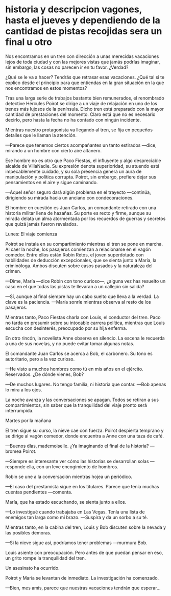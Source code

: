 # historia y descripcion vagones, hasta el jueves y dependiendo de la cantidad de pistas recojidas sera un final u otro 
Nos encontramos en un tren con dirección a unas merecidas vacaciones lejos de toda ciudad y con las mejores vistas que jamás podrías imaginar, sin embargo, las cosas no parecen ir en tu favor. ¿Verdad?

¿Qué se le va a hacer? Tendrás que retrasar esas vacaciones. ¿Qué tal si te explico desde el principio para que entiendas en la gran situación en la que nos encontramos en estos momentos?

Tras una larga serie de trabajos bastante bien remunerados, el renombrado detective Hércules Poirot se dirige a un viaje de relajación en uno de los trenes más lujosos de la península. Dicho tren está preparado con la mayor cantidad de prestaciones del momento. Claro está que no es necesario decirlo, pero hasta la fecha no ha contado con ningún incidente.

Mientras nuestro protagonista va llegando al tren, se fija en pequeños detalles que le llaman la atención.

—Parece que tenemos ciertos acompañantes un tanto estirados —dice, mirando a un hombre con cierto aire altanero.

Ese hombre no es otro que Paco Fiestas, el influyente y algo despreciable alcalde de VillaNadie. Su expresión denota superioridad, su atuendo está impecablemente cuidado, y su sola presencia genera un aura de manipulación y política corrupta. Poirot, sin embargo, prefiere dejar sus pensamientos en el aire y sigue caminando.

—Aquel señor seguro dará algún problema en el trayecto —continúa, dirigiendo su mirada hacia un anciano con condecoraciones.

El hombre en cuestión es Juan Carlos, un comandante retirado con una historia militar llena de hazañas. Su porte es recto y firme, aunque su mirada delata un alma atormentada por los recuerdos de guerras y secretos que quizá jamás fueron revelados.

Lunes: El viaje comienza

Poirot se instala en su compartimiento mientras el tren se pone en marcha. Al caer la noche, los pasajeros comienzan a relacionarse en el vagón comedor. Entre ellos están Robin Retos, el joven superdotado con habilidades de deducción excepcionales, que se sienta junto a María, la criminóloga. Ambos discuten sobre casos pasados y la naturaleza del crimen.

—Dime, María —dice Robin con tono curioso—, ¿alguna vez has resuelto un caso en el que todas las pistas te llevaran a un callejón sin salida?

—Sí, aunque al final siempre hay un cabo suelto que lleva a la verdad. La clave es la paciencia. —María sonríe mientras observa al resto de los pasajeros.

Mientras tanto, Paco Fiestas charla con Louis, el conductor del tren. Paco no tarda en presumir sobre su intocable carrera política, mientras que Louis escucha con desinterés, preocupado por su hija enferma.

En otro rincón, la novelista Anne observa en silencio. La escena le recuerda a una de sus novelas, y no puede evitar tomar algunas notas.

El comandante Juan Carlos se acerca a Bob, el carbonero. Su tono es autoritario, pero a la vez curioso.

—He visto a muchos hombres como tú en mis años en el ejército. Reservados. ¿De dónde vienes, Bob?

—De muchos lugares. No tengo familia, ni historia que contar. —Bob apenas lo mira a los ojos.

La noche avanza y las conversaciones se apagan. Todos se retiran a sus compartimientos, sin saber que la tranquilidad del viaje pronto será interrumpida.

Martes por la mañana

El tren sigue su curso, la nieve cae con fuerza. Poirot despierta temprano y se dirige al vagón comedor, donde encuentra a Anne con una taza de café.

—Buenos días, mademoiselle. ¿Ya imaginando el final de la historia? —bromea Poirot.

—Siempre es interesante ver cómo las historias se desarrollan solas —responde ella, con un leve encogimiento de hombros.

Robin se une a la conversación mientras hojea un periódico.

—El caso del prestamista sigue en los titulares. Parece que tenía muchas cuentas pendientes —comenta.

María, que ha estado escuchando, se sienta junto a ellos.

—Lo investigué cuando trabajaba en Las Vegas. Tenía una lista de enemigos tan larga como mi brazo. —Suspira y da un sorbo a su té.

Mientras tanto, en la cabina del tren, Louis y Bob discuten sobre la nevada y las posibles demoras.

—Si la nieve sigue así, podríamos tener problemas —murmura Bob.

Louis asiente con preocupación. Pero antes de que puedan pensar en eso, un grito rompe la tranquilidad del tren.

Un asesinato ha ocurrido.

Poirot y María se levantan de inmediato. La investigación ha comenzado.

—Bien, mes amis, parece que nuestras vacaciones tendrán que esperar…
